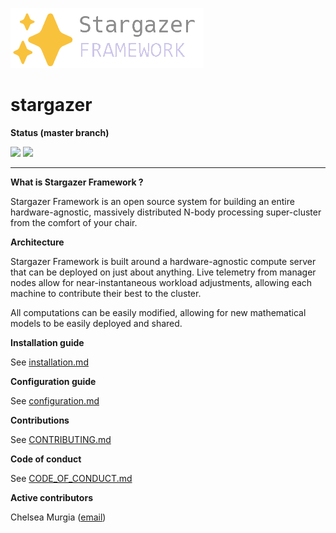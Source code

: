 ![](./docs/logo.png)

# stargazer

**Status (master branch)**

![](https://img.shields.io/badge/maintained-yes-green) ![](https://img.shields.io/badge/license-MIT-blue) 

---

**What is Stargazer Framework ?**

Stargazer Framework is an open source system for building an entire hardware-agnostic, massively distributed N-body processing super-cluster from the comfort of your chair.

**Architecture**

Stargazer Framework is built around a hardware-agnostic compute server that can be deployed on just about anything. Live telemetry from manager nodes allow for near-instantaneous workload adjustments, allowing each machine to contribute their best to the cluster.

All computations can be easily modified, allowing for new mathematical models to be easily deployed and shared.

**Installation guide**

See [installation.md](./docs/installation.md)

**Configuration guide**

See [configuration.md](./docs/configuration.md)

**Contributions**

See [CONTRIBUTING.md](./contributing.md)

**Code of conduct**

See [CODE_OF_CONDUCT.md](./CODE_OF_CONDUCT.md)

**Active contributors**

Chelsea Murgia ([email](mailto:mail@chelsea486mhz.fr))